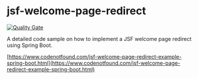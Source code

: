 # jsf-welcome-page-redirect

[![Quality Gate](https://sonarcloud.io/api/badges/gate?key=com.codenotfound:jsf-welcome-page-redirect)](https://sonarcloud.io/dashboard/index/com.codenotfound:jsf-welcome-page-redirect)

A detailed code sample on how to implement a JSF welcome page redirect using Spring Boot.

[https://www.codenotfound.com/jsf-welcome-page-redirect-example-spring-boot.html](https://www.codenotfound.com/jsf-welcome-page-redirect-example-spring-boot.html)
